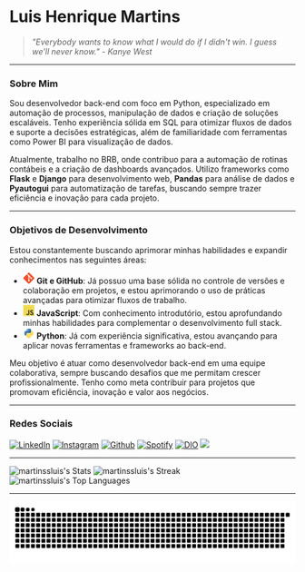 # Luis Henrique Martins 

> *"Everybody wants to know what I would do if I didn't win. I guess we'll never know." - Kanye West*

---

### Sobre Mim

Sou desenvolvedor back-end com foco em Python, especializado em automação de processos, manipulação de dados e criação de soluções escaláveis. Tenho experiência sólida em SQL para otimizar fluxos de dados e suporte a decisões estratégicas, além de familiaridade com ferramentas como Power BI para visualização de dados.

Atualmente, trabalho no BRB, onde contribuo para a automação de rotinas contábeis e a criação de dashboards avançados. Utilizo frameworks como **Flask** e **Django** para desenvolvimento web, **Pandas** para análise de dados e **Pyautogui** para automatização de tarefas, buscando sempre trazer eficiência e inovação para cada projeto.

---

### Objetivos de Desenvolvimento

Estou constantemente buscando aprimorar minhas habilidades e expandir conhecimentos nas seguintes áreas:

- <img src="https://raw.githubusercontent.com/devicons/devicon/master/icons/git/git-original.svg" alt="git" width="20" height="20" /> **Git e GitHub**: Já possuo uma base sólida no controle de versões e colaboração em projetos, e estou aprimorando o uso de práticas avançadas para otimizar fluxos de trabalho.
- <img src="https://raw.githubusercontent.com/devicons/devicon/master/icons/javascript/javascript-original.svg" alt="javascript" width="20" height="20" /> **JavaScript**: Com conhecimento introdutório, estou aprofundando minhas habilidades para complementar o desenvolvimento full stack.
- <img src="https://raw.githubusercontent.com/devicons/devicon/master/icons/python/python-original.svg" alt="python" width="20" height="20" /> **Python**: Já com experiência significativa, estou avançando para aplicar novas ferramentas e frameworks ao back-end.

Meu objetivo é atuar como desenvolvedor back-end em uma equipe colaborativa, sempre buscando desafios que me permitam crescer profissionalmente. Tenho como meta contribuir para projetos que promovam eficiência, inovação e valor aos negócios.

---

### Redes Sociais

[![LinkedIn](https://img.shields.io/badge/LinkedIn-0077B5?style=for-the-badge&logo=linkedin&logoColor=fff)](https://www.linkedin.com/in/martinssluiss) [![Instagram](https://img.shields.io/badge/Instagram-%23E4405F?style=for-the-badge&logo=instagram&logoColor=fff)](https://www.instagram.com/martinss.luis/) [![Github](https://img.shields.io/badge/Github-%23000000?style=for-the-badge&logo=github&logoColor=fff)](https://github.com/martinssluis) [![Spotify](https://img.shields.io/badge/Spotify-%231DB954?style=for-the-badge&logo=spotify&logoColor=fff)](https://open.spotify.com/user/22khipvilsnydxcso532oh3ly?si=47faca65428e407f) [![DIO](https://img.shields.io/badge/DIO-%23231DB5?style=for-the-badge&logo=dio&logoColor=fff)](https://web.dio.me/users/luishenrique_martinslima?tab=achievements) <a href="mailto:martinssluis.lhml@gmail.com"><img src="https://img.shields.io/badge/-Gmail-%23333?style=for-the-badge&logo=gmail&logoColor=white" target="_blank"></a>

---

![martinssluis's Stats](https://github-readme-stats.vercel.app/api?username=martinssluis&theme=tokyonight&show_icons=true&hide_border=true&count_private=true)
![martinssluis's Streak](https://github-readme-streak-stats.herokuapp.com/?user=martinssluis&theme=tokyonight&hide_border=true)
![martinssluis's Top Languages](https://github-readme-stats.vercel.app/api/top-langs/?username=martinssluis&theme=tokyonight&show_icons=true&hide_border=true&layout=compact)

---
<img alt="github contribution grid snake animation" src="https://raw.githubusercontent.com/martinssluis/martinssluis/output/github-contribution-grid-snake.svg">

